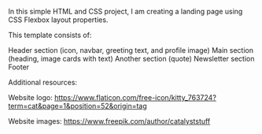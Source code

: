 In this simple HTML and CSS project,
I am creating a landing page using CSS Flexbox layout properties.

This template consists of:

Header section (icon, navbar, greeting text, and profile image)
Main section (heading, image cards with text)
Another section (quote)
Newsletter section
Footer

Additional resources:

Website logo:
https://www.flaticon.com/free-icon/kitty_763724?term=cat&page=1&position=52&origin=tag

Website images:
https://www.freepik.com/author/catalyststuff